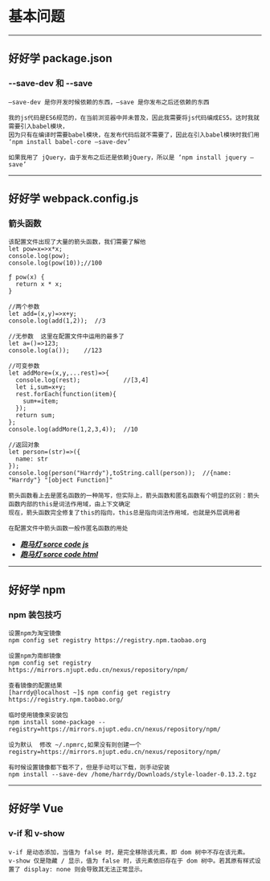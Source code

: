 # 基本问题

***
## 好好学 package.json
### --save-dev 和 --save
```
–save-dev 是你开发时候依赖的东西，–save 是你发布之后还依赖的东西

我的js代码是ES6规范的，在当前浏览器中并未普及，因此我需要将js代码编成ES5。这时我就需要引入babel模块，
因为只有在编译时需要babel模块，在发布代码后就不需要了，因此在引入babel模块时我们用 ‘npm install babel-core –save-dev’

如果我用了 jQuery，由于发布之后还是依赖jQuery，所以是 ‘npm install jquery –save’
```

***
## 好好学 webpack.config.js
### 箭头函数
```
该配置文件出现了大量的箭头函数，我们需要了解他
let pow=x=>x*x;
console.log(pow);
console.log(pow(10));//100

ƒ pow(x) {
  return x * x;
}

//两个参数
let add=(x,y)=>x+y;
console.log(add(1,2));  //3

//无参数  这里在配置文件中运用的最多了
let a=()=>123;
console.log(a());    //123

//可变参数
let addMore=(x,y,...rest)=>{
  console.log(rest);            //[3,4]
  let i,sum=x+y;
  rest.forEach(function(item){
    sum+=item;
  });
  return sum;
};
console.log(addMore(1,2,3,4));  //10

//返回对象
let person=(str)=>({
  name: str
});
console.log(person("Harrdy"),toString.call(person));  //{name: "Harrdy"} "[object Function]"

箭头函数看上去是匿名函数的一种简写，但实际上，箭头函数和匿名函数有个明显的区别：箭头函数内部的this是词法作用域，由上下文确定
现在，箭头函数完全修复了this的指向，this总是指向词法作用域，也就是外层调用者

在配置文件中箭头函数一般作匿名函数的用处
```
* ***[跑马灯 sorce code js](./source%20code/pmd.js)***
* ***[跑马灯 sorce code html](./source%20code/pmd.html)***

***
## 好好学 npm
### npm 装包技巧
```
设置npm为淘宝镜像
npm config set registry https://registry.npm.taobao.org

设置npm为南邮镜像
npm config set registry https://mirrors.njupt.edu.cn/nexus/repository/npm/

查看镜像的配置结果
[harrdy@localhost ~]$ npm config get registry
https://registry.npm.taobao.org/

临时使用镜像来安装包
npm install some-package --registry=https://mirrors.njupt.edu.cn/nexus/repository/npm/

设为默认  修改 ~/.npmrc,如果没有则创建一个
registry=https://mirrors.njupt.edu.cn/nexus/repository/npm/

有时候设置镜像都下载不了，但是手动可以下载，则手动安装
npm install --save-dev /home/harrdy/Downloads/style-loader-0.13.2.tgz
```

***
## 好好学 Vue
### v-if 和 v-show
```
v-if 是动态添加，当值为 false 时，是完全移除该元素，即 dom 树中不存在该元素。
v-show 仅是隐藏 / 显示，值为 false 时，该元素依旧存在于 dom 树中。若其原有样式设置了 display: none 则会导致其无法正常显示。
```
